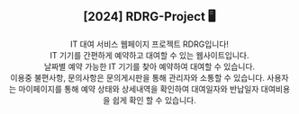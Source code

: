<div align="center">
<h2>[2024] RDRG-Project 🖥️</h2>
IT 대여 서비스 웹페이지 프로젝트 RDRG입니다!<br>
IT 기기를 간편하게 예약하고 대여할 수 있는 웹사이트입니다. <br>
날짜별 예약 가능한 IT 기기를 찾아 예약하여 대여할 수 있습니다. <br>
이용중 불편사항, 문의사항은 문의게시판을 통해 관리자와 소통할 수 있습니다.
사용자는 마이페이지를 통해 예약 상태와 상세내역을 확인하여 대여일자와 반납일자 대여비용을 쉽게 확인 할 수 있습니다.
</div>

